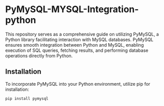# PyMySQL-MYSQL-Integration-python
This repository serves as a comprehensive guide on utilizing PyMySQL, a Python library facilitating interaction with MySQL databases. PyMySQL ensures smooth integration between Python and MySQL, enabling execution of SQL queries, fetching results, and performing database operations directly from Python.

## Installation

To incorporate PyMySQL into your Python environment, utilize pip for installation:

```bash
pip install pymysql
